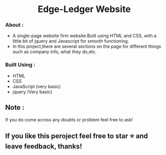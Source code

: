<h1> <center> Edge-Ledger Website</center> </h1>

### About :
 - A single-page website firm website.Built using HTML and CSS, with a little bit of jquery and Javascript for smooth functioning.
 - In this project,there are several sections on the page for different things such as company info, what they do,etc.
 
 
### Built Using : 
 - HTML
 - CSS
 - JavaScript (very basic)
 - jquery (Very basic)


## Note :
If you do come across any doubts or problem feel free to ask!

## If you like this peroject feel free to star ⭐ and leave feedback, thanks!


